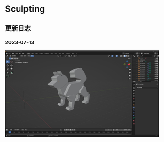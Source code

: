 # Sculpting

## 更新日志

### 2023-07-13

![屏幕截图-2023-07-13-152603](./image/屏幕截图-2023-07-13-152603.jpg)
